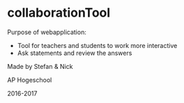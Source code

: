 # collaborationTool

Purpose of webapplication:
- Tool for teachers and students to work more interactive
- Ask statements and review the answers 

Made by Stefan & Nick

AP Hogeschool

2016-2017
